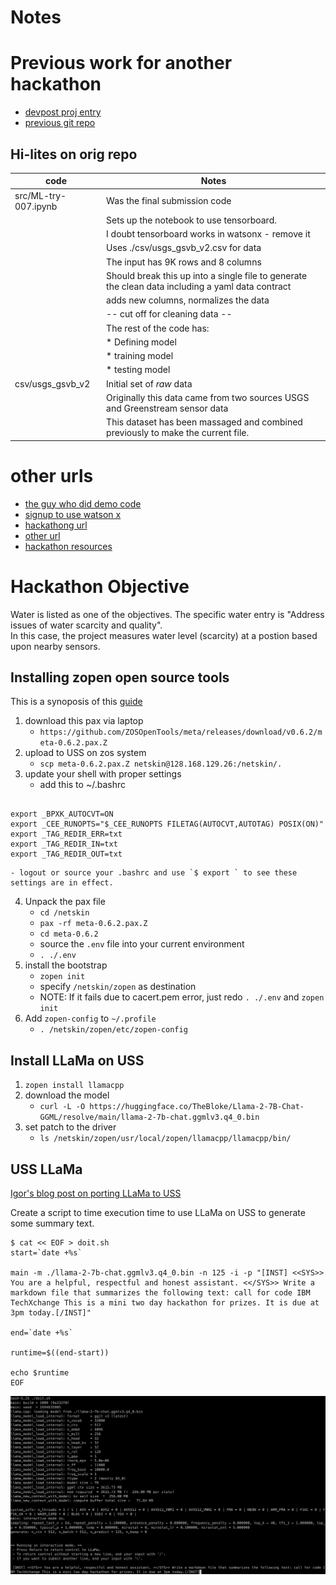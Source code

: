 
# Notes


# Previous work for another hackathon

* [devpost proj entry](https://devpost.com/software/virtual-sensors-for-water-level-prediction)
* [previous git repo](https://github.com/gdg-cloud-rtp-devpost-tf-2019/tf-hackathon)

## Hi-lites on orig repo

| code                 | Notes                                                                                             |
| -------------------- | ------------------------------------------------------------------------------------------------- |
| src/ML-try-007.ipynb | Was the final submission code                                                                     |
|                      | Sets up the notebook to use tensorboard.                                                          |
|                      | I doubt tensorboard works in watsonx - remove it                                                  |
|                      | Uses ./csv/usgs_gsvb_v2.csv for data                                                              |
|                      | The input has 9K rows and 8 columns                                                               |
|                      | Should break this up into a single file to generate the clean data including a yaml data contract |
|                      | adds new columns, normalizes the data                                                             |
|                      | -- cut off for cleaning data --                                                                   |
|                      |  The rest of the code has:                                                                        |
|                      |     * Defining model                                                                              |
|                      |     * training model                                                                              |
|                      |     * testing model                                                                               |
| csv/usgs_gsvb_v2     | Initial set of *raw* data                                                                         |
|                      | Originally this data came from two sources USGS and Greenstream sensor data                       |
|                      | This dataset has been massaged and combined previously to make the current file.                  |



# other urls

* [the guy who did demo code](https://github.com/nicknochnack)
* [signup to use watson x](https://dataplatform.cloud.ibm.com/wx)
* [hackathong url](https://developer.ibm.com/callforcode/events-register?slug=techxchange)
* [other url](https://compete.cfc-prod.skillsnetwork.site/competitions/call-for-code-at-ibm-techxchange)
* [hackathon resources](https://compete.cfc-prod.skillsnetwork.site/competitions/2023-call-for-code-global-challenge)

# Hackathon Objective

Water is listed as one of the objectives.  The specific water entry is "Address issues of water scarcity and quality".  
In this case, the project measures water level (scarcity) at a postion based upon nearby sensors.


## Installing zopen open source tools

This is a synoposis of this [guide](https://github.com/ZOSOpenTools/meta/releases)

1. download this pax via laptop
    - `https://github.com/ZOSOpenTools/meta/releases/download/v0.6.2/meta-0.6.2.pax.Z`
2. upload to USS on zos system
    - `scp meta-0.6.2.pax.Z netskin@128.168.129.26:/netskin/.`
3. update your shell with proper settings
    - add this to ~/.bashrc
```

export _BPXK_AUTOCVT=ON
export _CEE_RUNOPTS="$_CEE_RUNOPTS FILETAG(AUTOCVT,AUTOTAG) POSIX(ON)"
export _TAG_REDIR_ERR=txt
export _TAG_REDIR_IN=txt
export _TAG_REDIR_OUT=txt
```
    - logout or source your .bashrc and use `$ export ` to see these settings are in effect.
4. Unpack the pax file
    - `cd /netskin`
    - `pax -rf meta-0.6.2.pax.Z`
    - `cd meta-0.6.2`
    - source the `.env` file into your current environment
    - `. ./.env`
5. install the bootstrap
    - `zopen init`
    - specify `/netskin/zopen` as destination
    - NOTE: If it fails due to cacert.pem error, just redo `. ./.env` and `zopen init`
6. Add `zopen-config` to `~/.profile`
    - `. /netskin/zopen/etc/zopen-config`


## Install LLaMa on USS

1. `zopen install llamacpp`
2. download the model
    - `curl -L -O https://huggingface.co/TheBloke/Llama-2-7B-Chat-GGML/resolve/main/llama-2-7b-chat.ggmlv3.q4_0.bin`
3. set patch to the driver
    - `ls /netskin/zopen/usr/local/zopen/llamacpp/llamacpp/bin/`


## USS LLaMa

[Igor's blog post on porting LLaMa to USS](https://igortodorovskiibm.github.io/blog/2023/08/22/llama-cpp/)


Create a script to time execution time to use LLaMa on USS to generate some summary text.



```
$ cat << EOF > doit.sh
start=`date +%s`

main -m ./llama-2-7b-chat.ggmlv3.q4_0.bin -n 125 -i -p "[INST] <<SYS>> You are a helpful, respectful and honest assistant. <</SYS>> Write a markdown file that summarizes the following text: call for code IBM TechXchange This is a mini two day hackathon for prizes. It is due at 3pm today.[/INST]"

end=`date +%s`

runtime=$((end-start))

echo $runtime
EOF
```

![pic](imgs/llamaussstart.png)
